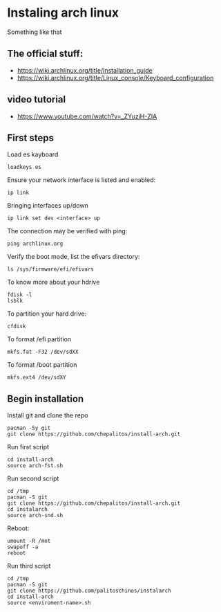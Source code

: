 # Instaling arch linux
Something like that

## The official stuff:
- https://wiki.archlinux.org/title/Installation_guide
- https://wiki.archlinux.org/title/Linux_console/Keyboard_configuration

## video tutorial
- https://www.youtube.com/watch?v=_ZYuzjH-ZIA

## First steps
Load es kayboard
```
loadkeys es
```

Ensure your network interface is listed and enabled:
```
ip link
```
Bringing interfaces up/down
```
ip link set dev <interface> up
```

The connection may be verified with ping:
```
ping archlinux.org
```

Verify the boot mode, list the efivars directory:
```
ls /sys/firmware/efi/efivars
```

To know more about your hdrive
```
fdisk -l
lsblk
```

To partition your hard drive:
```
cfdisk
```

To format /efi partition
```
mkfs.fat -F32 /dev/sdXX
```

To format /boot partition
```
mkfs.ext4 /dev/sdXY
```
## Begin installation

Install git and clone the repo
```
pacman -Sy git
git clone https://github.com/chepalitos/install-arch.git
```

Run first script
```
cd install-arch
source arch-fst.sh
```

Run second script
```
cd /tmp
pacman -S git
git clone https://github.com/chepalitos/install-arch.git
cd instalarch
source arch-snd.sh
```

Reboot:
```
umount -R /mnt
swapoff -a
reboot
```

Run third script
```
cd /tmp
pacman -S git
git clone https://github.com/palitoschinos/instalarch
cd install-arch
source <enviroment-name>.sh
```

